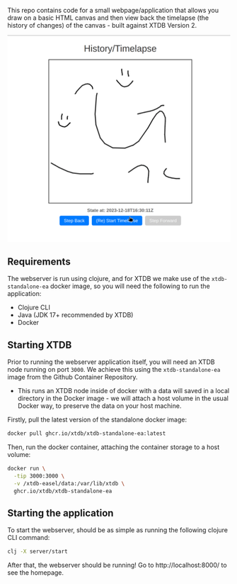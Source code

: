 This repo contains code for a small webpage/application that allows you draw on a basic HTML canvas and then view back the timelapse (the history of changes) of the canvas - built against XTDB Version 2.

![](https://github.com/danmason/xtdb-easel-playground/blob/main/timelapse.gif)

## Requirements

The webserver is run using clojure, and for XTDB we make use of the `xtdb-standalone-ea` docker image, so you will need the following to run the application:

- Clojure CLI
- Java (JDK 17+ recommended by XTDB)
- Docker

## Starting XTDB

Prior to running the webserver application itself, you will need an XTDB node running on port `3000`. We achieve this using the `xtdb-standalone-ea` image from the Github Container Repository.

- This runs an XTDB node inside of docker with a data will saved in a local directory in the Docker image - we will attach a host volume in the usual Docker way, to preserve the data on your host machine.

Firstly, pull the latest version of the standalone docker image:
```bash
docker pull ghcr.io/xtdb/xtdb-standalone-ea:latest
```

Then, run the docker container, attaching the container storage to a host volume:
```bash
docker run \
  -tip 3000:3000 \
  -v /xtdb-easel/data:/var/lib/xtdb \
  ghcr.io/xtdb/xtdb-standalone-ea
```

## Starting the application

To start the webserver, should be as simple as running the following clojure CLI command:
```bash
clj -X server/start
```

After that, the webserver should be running! Go to http://localhost:8000/ to see the homepage.